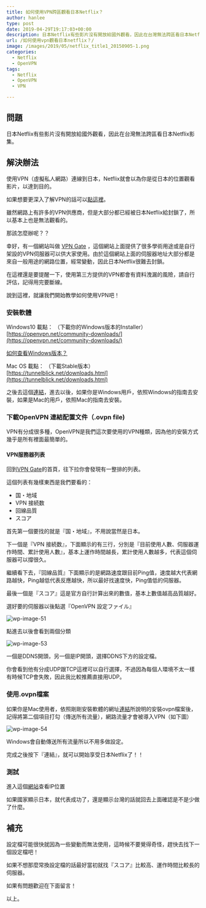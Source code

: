 ```yaml
---
title: 如何使用VPN跨區觀看日本Netflix？
author: hanlee
type: post
date: 2019-04-29T19:17:03+00:00
description: 日本Netflix有些影片沒有開放給國外觀看，因此在台灣無法跨區看日本Netflix影集。
url: /如何使用vpn觀看日本netflix？/
image: /images/2019/05/netflix_title1_20150905-1.png
categories:
  - Netflix
  - OpenVPN
tags:
  - Netflix
  - OpenVPN
  - VPN

---
```


## 問題

日本Netflix有些影片沒有開放給國外觀看，因此在台灣無法跨區看日本Netflix影集。

## 解決辦法

使用VPN（虛擬私人網路）連線到日本，Netflix就會以為你是從日本的位置觀看影片，以達到目的。

如果想要更深入了解VPN的話可以[點這裡](https://nordvpn.com/zh-tw/what-is-a-vpn/)。

雖然網路上有許多的VPN供應商，但是大部分都已經被日本Netflix給封鎖了，所以基本上也是無法觀看的。

那該怎麼辦呢？？

幸好，有一個網站叫做
<a href="https://www.vpngate.net" target="_blank" rel="noreferrer noopener" aria-label=" (新しいタブで開く)">VPN
Gate</a>
，這個網站上面提供了很多學術用途或是自行架設的VPN伺服器可以供大家使用。由於這個網站上面的伺服器地址大部分都是來自一般用途的網路位置，經常變動，因此日本Netflix很難去封鎖。

在這裡還是要提醒一下，使用第三方提供的VPN都會有資料洩漏的風險，請自行評估，記得用完要斷線。

說到這裡，就讓我們開始教學如何使用VPN吧！

### 安裝軟體

Windows10 載點： （下載你的Windows版本的Installer）\
[https://openvpn.net/community-downloads/](https://openvpn.net/community-downloads/)

[如何查看Windows版本？](https://tw.answers.acer.com/app/answers/detail/a_id/60437/~/%E5%A6%82%E4%BD%95%E6%9F%A5%E8%A9%A2windows-%E7%B3%BB%E7%B5%B1%E7%89%88%E6%9C%AC%EF%BC%9F)

Mac OS 載點： （下載Stable版本）\
[https://tunnelblick.net/downloads.html](https://tunnelblick.net/downloads.html)

之後去這個[連結](https://www.vpngate.net/cn/howto_openvpn.aspx)，進去以後，如果你是Windows用戶，依照Windows的指南去安裝，如果是Mac的用戶，依照Mac的指南去安裝。

### 下載OpenVPN 連結配置文件（.ovpn file)

VPN有分成很多種，OpenVPN是我們這次要使用的VPN種類，因為他的安裝方式幾乎是所有裡面最簡單的。

#### VPN服務器列表

回到<a href="https://www.vpngate.net/ja/" target="_blank" rel="noreferrer noopener" aria-label=" (新しいタブで開く)">VPN
Gate</a>的首頁，往下拉你會發現有一整排的列表。

這個列表有幾樣東西是我們要看的：

- 国・地域
- VPN 接続数
- 回線品質
- スコア

首先第一個要找的就是『国・地域』，不用說當然是日本。

下一個是『VPN
接続数』，下面顯示的有三行，分別是『目前使用人數、伺服器運作時間、累計使用人數』，基本上運作時間越長，累計使用人數越多，代表這個伺服器可以撐很久。

繼續看下去，『回線品質』下面顯示的是網路速度跟目前Ping值，速度越大代表網路越快，Ping越低代表反應越快，所以最好找速度快，Ping值低的伺服器。

最後一個是『スコア』這是官方自行計算出來的數值，基本上數值越高品質越好。

選好要的伺服器以後點選『OpenVPN 設定ファイル』

![wp-image-51](/images/2019/04/スクリーンショット-2019-04-30-2.45.53-min-1.png)

點進去以後會看到兩個分類

![wp-image-53](/images/2019/04/スクリーンショット-2019-04-30-2.49.33-min-1.png)

一個是DDNS開頭，另一個是IP開頭，選擇DDNS下方的設定檔。

你會看到他有分成UDP跟TCP這裡可以自行選擇，不過因為每個人環境不太一樣有時候TCP會失敗，因此我比較推薦直接用UDP。

### 使用.ovpn檔案

如果你是Mac使用者，依照剛剛安裝軟體的網址[連結](https://www.vpngate.net/cn/howto_openvpn.aspx)所說明的安裝ovpn檔案後，記得將第二個項目打勾（傳送所有流量），網路流量才會被導入VPN（如下圖）

![wp-image-54](/images/2019/04/スクリーンショット-2019-04-30-2.57.41.png)

Windows會自動傳送所有流量所以不用多做設定。

完成之後按下『連結』，就可以開始享受日本Netflix了！！

### 測試

進入這個[網站](https://www.ez2o.com/App/Net/IP)查看IP位置

如果國家顯示日本，就代表成功了，還是顯示台灣的話就回去上面確認是不是少做了什麼。

## 補充

設定檔可能很快就因為一些變動而無法使用，這時候不要覺得奇怪，趕快去找下一個設定檔吧！

如果不想那麼常換設定檔的話最好當初就找『スコア』比較高、運作時間比較長的伺服器。

如果有問題歡迎在下面留言！

以上。
